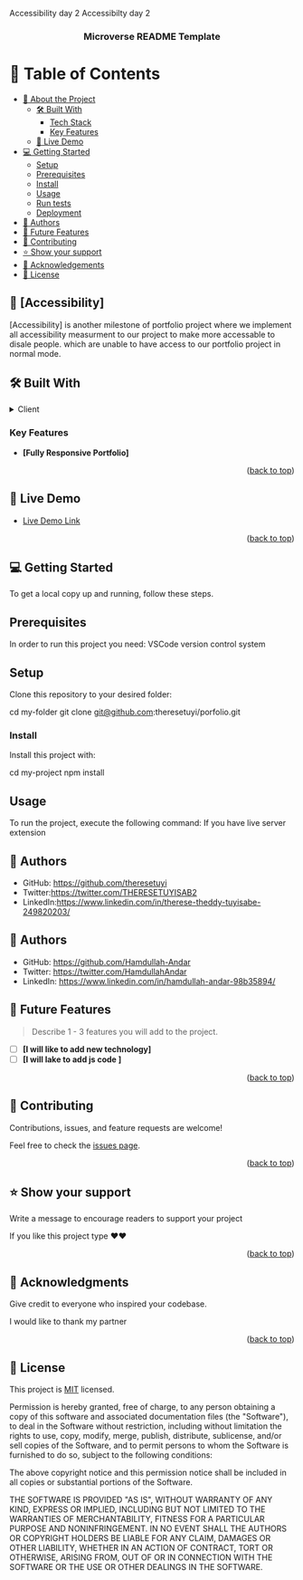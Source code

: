  Accessibility day 2
<a name="readme-top"></a>
Accessibilty day 2
<div align="center">
  <h3><b>Microverse README Template</b></h3>
</div>

# 📗 Table of Contents

- [📖 About the Project](#about-project)
  - [🛠 Built With](#built-with)
    - [Tech Stack](#tech-stack)
    - [Key Features](#key-features)
  - [🚀 Live Demo](#live-demo)
- [💻 Getting Started](#getting-started)
  - [Setup](#setup)
  - [Prerequisites](#prerequisites)
  - [Install](#install)
  - [Usage](#usage)
  - [Run tests](#run-tests)
  - [Deployment](#triangular_flag_on_post-deployment)
- [👥 Authors](#authors)
- [🔭 Future Features](#future-features)
- [🤝 Contributing](#contributing)
- [⭐️ Show your support](#support)
- [🙏 Acknowledgements](#acknowledgements)
- [📝 License](#license)

 ## 📖 [Accessibility] 
 
 [Accessibility] is another milestone of portfolio project where we implement all accessibility measurment to our project to make more accessable to disale people. which are unable to have access to our portfolio project in normal mode.

 ## 🛠 Built With 

<details>
  <summary>Client</summary>
  <ul>
    <li><a href="https://reactjs.org/"> html&css</a></li>
  </ul>
</details>
 
 <!-- Features -->

### Key Features <a name="key-features"></a>


- **[Fully Responsive Portfolio]**

<p align="right">(<a href="#readme-top">back to top</a>)</p>

<!-- LIVE DEMO -->

## 🚀 Live Demo <a name="live-demo"></a>

- [Live Demo Link](https://yourdeployedapplicationlink.com)

<p align="right">(<a href="#readme-top">back to top</a>)</p>

 ## 💻 Getting Started 
 
To get a local copy up and running, follow these steps.

##  Prerequisites

In order to run this project you need:
VSCode 
version control system

## Setup

Clone this repository to your desired folder:

  cd my-folder
  git clone git@github.com:theresetuyi/porfolio.git


### Install

Install this project with:


  cd my-project
  npm install

## Usage

To run the project, execute the following command:
If you have live server extension

## 👥 Authors 

- GitHub: https://github.com/theresetuyi
- Twitter:https://twitter.com/THERESETUYISAB2
- LinkedIn:https://www.linkedin.com/in/therese-theddy-tuyisabe-249820203/

## 👥 Authors 

- GitHub: https://github.com/Hamdullah-Andar
- Twitter: https://twitter.com/HamdullahAndar
- LinkedIn: https://www.linkedin.com/in/hamdullah-andar-98b35894/

<!-- FUTURE FEATURES -->

## 🔭 Future Features <a name="future-features"></a>

> Describe 1 - 3 features you will add to the project.

- [ ] **[I will like to add new technology]**
- [ ] **[I will lake to add js code ]**

<p align="right">(<a href="#readme-top">back to top</a>)</p>


<!-- CONTRIBUTING -->

## 🤝 Contributing <a name="contributing"></a>

Contributions, issues, and feature requests are welcome!

Feel free to check the [issues page](https://github.com/theresetuyi/porfolio/issues).

<p align="right">(<a href="#readme-top">back to top</a>)</p>

<!-- SUPPORT -->

## ⭐️ Show your support <a name="support"></a>

 Write a message to encourage readers to support your project

If you like this project type ❤❤

<p align="right">(<a href="#readme-top">back to top</a>)</p>


<!-- ACKNOWLEDGEMENTS -->

## 🙏 Acknowledgments <a name="acknowledgements"></a>

 Give credit to everyone who inspired your codebase.

I would like to thank my partner 


<p align="right">(<a href="#readme-top">back to top</a>)</p>


## 📝 License 

This project is [MIT](./LICENSE) licensed.

Permission is hereby granted, free of charge, to any person obtaining a copy
of this software and associated documentation files (the "Software"), to deal
in the Software without restriction, including without limitation the rights
to use, copy, modify, merge, publish, distribute, sublicense, and/or sell
copies of the Software, and to permit persons to whom the Software is
furnished to do so, subject to the following conditions:

The above copyright notice and this permission notice shall be included in all
copies or substantial portions of the Software.

THE SOFTWARE IS PROVIDED "AS IS", WITHOUT WARRANTY OF ANY KIND, EXPRESS OR
IMPLIED, INCLUDING BUT NOT LIMITED TO THE WARRANTIES OF MERCHANTABILITY,
FITNESS FOR A PARTICULAR PURPOSE AND NONINFRINGEMENT. IN NO EVENT SHALL THE
AUTHORS OR COPYRIGHT HOLDERS BE LIABLE FOR ANY CLAIM, DAMAGES OR OTHER
LIABILITY, WHETHER IN AN ACTION OF CONTRACT, TORT OR OTHERWISE, ARISING FROM,
OUT OF OR IN CONNECTION WITH THE SOFTWARE OR THE USE OR OTHER DEALINGS IN THE
SOFTWARE.
